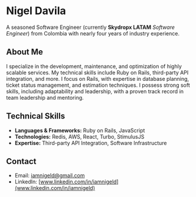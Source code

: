 # Nigel Davila  


A seasoned Software Engineer (currently **Skydropx LATAM** *Software Engineer*) from Colombia with nearly four years of industry experience.

## About Me

I specialize in the development, maintenance, and optimization of highly scalable services. My technical skills include Ruby on Rails, third-party API integration, and more. I focus on Rails, with expertise in database planning, ticket status management, and estimation techniques.  I possess strong soft skills, including adaptability and leadership, with a proven track record in team leadership and mentoring.

## Technical Skills

* **Languages & Frameworks:** Ruby on Rails, JavaScript
* **Technologies:** Redis, AWS, React, Turbo, StimulusJS
* **Expertise:** Third-party API Integration, Software Infrastructure


## Contact
* Email: iamnigeld@gmail.com
* LinkedIn: [www.linkedin.com/in/iamnigeld](www.linkedin.com/in/iamnigeld)
